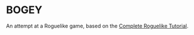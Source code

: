 # BOGEY
An attempt at a Roguelike game, based on the [Complete Roguelike Tutorial](http://www.roguebasin.com/index.php?title=Complete_Roguelike_Tutorial,_using_python%2Blibtcod).
